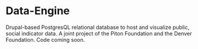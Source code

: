 Data-Engine
===========

Drupal-based PostgresQL relational database to host and visualize public, social indicator data. A joint project of the Piton Foundation and the Denver Foundation. Code coming soon. 